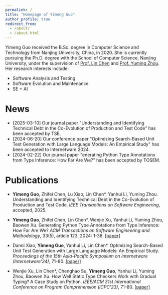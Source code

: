 ```yaml
---
permalink: /
title: "Homepage of Yimeng Guo"
author_profile: true
redirect_from: 
  - /about/
  - /about.html
---
```


Yimeng Guo received the B.Sc. degree in Computer Science and Technology from Nanjing University, China, in 2020. She is currently pursuing the Ph.D. degree with the School of Computer Science, Nanjing University, under the supervision of [Prof. Lin Chen](https://cs.nju.edu.cn/chenlin/) and [Prof. Yuming Zhou](https://cs.nju.edu.cn/zhouyuming/index.htm). 
Her research interests include:
- Software Analysis and Testing
- Software Evolution and Maintenance
- SE + AI

News
======
- \[2025-03-10\] Our journal paper "Understanding and Identifying Technical Debt in the Co-Evolution of Production and Test Code" has been accepted by TSE.
- \[2024-06-20\] Our conference paper "Optimizing Search-Based Unit Test Generation with Large Language Models: An Empirical Study" has been accepted to Internetware 2024.
- \[2024-02-22\] Our journal paper "enerating Python Type Annotations from Type Inference: How Far Are We?" has been accepted by TOSEM.

Publications
======
- **Yimeng Guo**, Zhifei Chen, Lu Xiao, Lin Chen*, Yanhui Li, Yuming Zhou. Understanding and Identifying Technical Debt in the Co-Evolution of Production and Test Code. *IEEE Transactions on Software Engineering*, accepted, 2025.

- **Yimeng Guo**, Zhifei Chen, Lin Chen*, Wenjie Xu, Yanhui Li, Yuming Zhou, Baowen Xu. Generating Python Type Annotations from Type Inference: How Far Are We? *ACM Transactions on Software Engineering and Methodology*, 33(5), article 123, 2024: 1-38. [\[paper\]](https://dl.acm.org/doi/abs/10.1145/3652153)

- Danni Xiao, **Yimeng Guo**, Yanhui Li, Lin Chen*. Optimizing Search-Based Unit Test Generation with Large Language Models: An Empirical Study. *Proceedings of the 15th Asia-Pacific Symposium on Internetware (Internetware'24)*, 71-80. [\[paper\]](https://dl.acm.org/doi/abs/10.1145/3671016.3674813)

- Wenjie Xu, Lin Chen*, Chenghao Su, **Yimeng Guo**, Yanhui Li, Yuming Zhou, Baowen Xu. How Well Static Type Checkers Work with Gradual Typing? A Case Study on Python. *IEEE/ACM 31st International Conference on Program Comprehension (ICPC'23)*, 71-80. [\[paper\]](https://ieeexplore.ieee.org/abstract/document/10173949)
